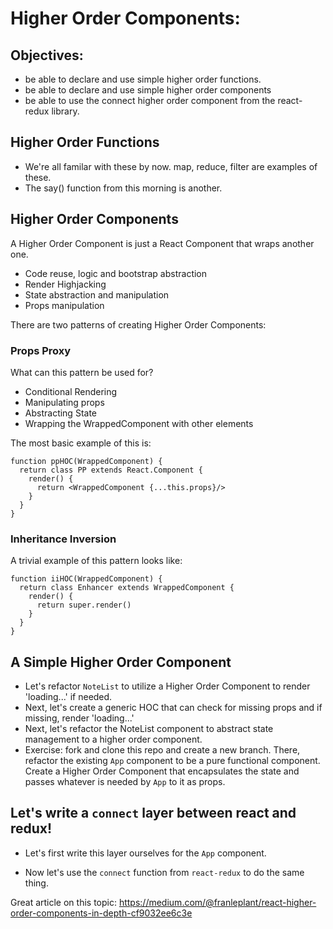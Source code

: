 # Higher Order Components:

## Objectives:
* be able to declare and use simple higher order functions.
* be able to declare and use simple higher order components
* be able to use the connect higher order component from the react-redux library.

## Higher Order Functions
* We're all familar with these by now. map, reduce, filter are examples of these.
* The say() function from this morning is another.

## Higher Order Components
A Higher Order Component is just a React Component that wraps another one.

* Code reuse, logic and bootstrap abstraction
* Render Highjacking
* State abstraction and manipulation
* Props manipulation

There are two patterns of creating Higher Order Components:

### Props Proxy

What can this pattern be used for?
* Conditional Rendering
* Manipulating props
* Abstracting State
* Wrapping the WrappedComponent with other elements

The most basic example of this is:

```
function ppHOC(WrappedComponent) {
  return class PP extends React.Component {
    render() {
      return <WrappedComponent {...this.props}/>
    }
  }
}
```

### Inheritance Inversion
A trivial example of this pattern looks like:
```
function iiHOC(WrappedComponent) {
  return class Enhancer extends WrappedComponent {
    render() {
      return super.render()
    }
  }
}
```

## A Simple Higher Order Component
* Let's refactor `NoteList` to utilize a Higher Order Component to render 'loading...' if needed.
* Next, let's create a generic HOC that can check for missing props and if missing, render 'loading...'
* Next, let's refactor the NoteList component to abstract state management to a higher order component.
* Exercise: fork and clone this repo and create a new branch. There, refactor the existing `App` component to be a pure functional component. Create a Higher Order Component that encapsulates the state and passes whatever is needed by `App` to it as props.

## Let's write a `connect` layer between react and redux!

* Let's first write this layer ourselves for the `App` component.

* Now let's use the `connect` function from `react-redux` to do the same thing.
 
Great article on this topic: https://medium.com/@franleplant/react-higher-order-components-in-depth-cf9032ee6c3e
